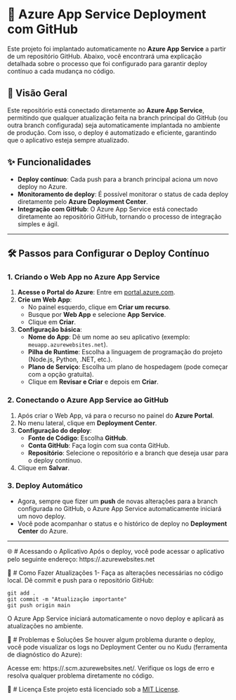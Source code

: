 # 🚀 Azure App Service Deployment com GitHub

Este projeto foi implantado automaticamente no **Azure App Service** a partir de um repositório GitHub. Abaixo, você encontrará uma explicação detalhada sobre o processo que foi configurado para garantir deploy contínuo a cada mudança no código.

## 📝 Visão Geral

Este repositório está conectado diretamente ao **Azure App Service**, permitindo que qualquer atualização feita na branch principal do GitHub (ou outra branch configurada) seja automaticamente implantada no ambiente de produção. Com isso, o deploy é automatizado e eficiente, garantindo que o aplicativo esteja sempre atualizado.

## ✨ Funcionalidades

- **Deploy contínuo**: Cada push para a branch principal aciona um novo deploy no Azure.
- **Monitoramento de deploy**: É possível monitorar o status de cada deploy diretamente pelo **Azure Deployment Center**.
- **Integração com GitHub**: O Azure App Service está conectado diretamente ao repositório GitHub, tornando o processo de integração simples e ágil.

---

## 🛠️ Passos para Configurar o Deploy Contínuo

### 1. Criando o Web App no Azure App Service

1. **Acesse o Portal do Azure**: Entre em [portal.azure.com](https://portal.azure.com).
2. **Crie um Web App**:
   - No painel esquerdo, clique em **Criar um recurso**.
   - Busque por **Web App** e selecione **App Service**.
   - Clique em **Criar**.
3. **Configuração básica**:
   - **Nome do App**: Dê um nome ao seu aplicativo (exemplo: `meuapp.azurewebsites.net`).
   - **Pilha de Runtime**: Escolha a linguagem de programação do projeto (Node.js, Python, .NET, etc.).
   - **Plano de Serviço**: Escolha um plano de hospedagem (pode começar com a opção gratuita).
   - Clique em **Revisar e Criar** e depois em **Criar**.

### 2. Conectando o Azure App Service ao GitHub

1. Após criar o Web App, vá para o recurso no painel do **Azure Portal**.
2. No menu lateral, clique em **Deployment Center**.
3. **Configuração do deploy**:
   - **Fonte de Código**: Escolha **GitHub**.
   - **Conta GitHub**: Faça login com sua conta GitHub.
   - **Repositório**: Selecione o repositório e a branch que deseja usar para o deploy contínuo.
4. Clique em **Salvar**.

### 3. Deploy Automático

- Agora, sempre que fizer um **push** de novas alterações para a branch configurada no GitHub, o Azure App Service automaticamente iniciará um novo deploy.
- Você pode acompanhar o status e o histórico de deploy no **Deployment Center** do Azure.

---

🌐 # Acessando o Aplicativo
Após o deploy, você pode acessar o aplicativo pelo seguinte endereço:
https://<seu-app-name>.azurewebsites.net


🔧 # Como Fazer Atualizações
1- Faça as alterações necessárias no código local.
Dê commit e push para o repositório GitHub:

```
git add .
git commit -m "Atualização importante"
git push origin main
```
O Azure App Service iniciará automaticamente o novo deploy e aplicará as atualizações no ambiente.


🛑 # Problemas e Soluções
Se houver algum problema durante o deploy, você pode visualizar os logs no Deployment Center ou no Kudu (ferramenta de diagnóstico do Azure):

Acesse em: https://<seu-app-name>.scm.azurewebsites.net/.
Verifique os logs de erro e resolva qualquer problema diretamente no código.


📜 # Licença
Este projeto está licenciado sob a [MIT License](https://github.com/git/git-scm.com/blob/main/MIT-LICENSE.txt).
